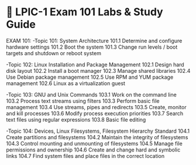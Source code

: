 # 🔧 LPIC-1 Exam 101 Labs & Study Guide

EXAM 101:
-Topic 101: System Architecture
	101.1 Determine and configure hardware settings
	101.2 Boot the system
	101.3 Change run levels / boot targets and shutdown or reboot system

-Topic 102: Linux Installation and Package Management
	102.1 Design hard disk layout
	102.2 Install a boot manager
	102.3 Manage shared libraries
	102.4 Use Debian package management
	102.5 Use RPM and YUM package management
	102.6 Linux as a virtualization guest

-Topic 103: GNU and Unix Commands
	103.1 Work on the command line
	103.2 Process text streams using filters
	103.3 Perform basic file management
	103.4 Use streams, pipes and redirects
	103.5 Create, monitor and kill processes
	103.6 Modify process execution priorities
	103.7 Search text files using regular expressions
	103.8 Basic file editing

-Topic 104: Devices, Linux Filesystems, Filesystem Hierarchy Standard
	104.1 Create partitions and filesystems
	104.2 Maintain the integrity of filesystems
	104.3 Control mounting and unmounting of filesystems
	104.5 Manage file permissions and ownership
	104.6 Create and change hard and symbolic links
	104.7 Find system files and place files in the correct location
